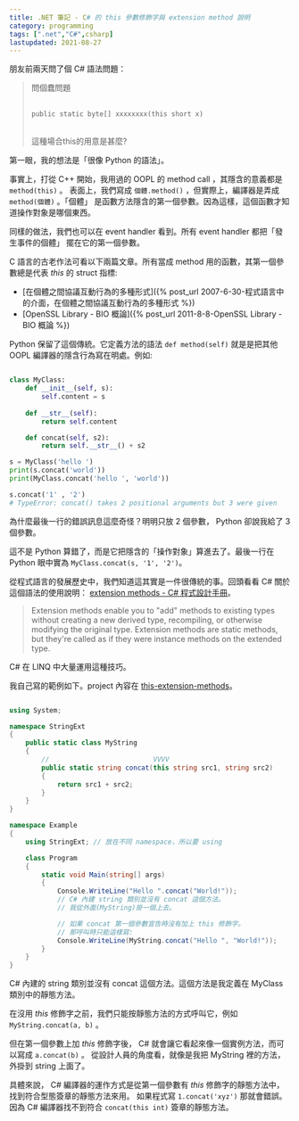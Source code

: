 ```yaml
---
title: .NET 筆記 - C# 的 this 參數修飾字與 extension method 說明
category: programming
tags: [".net","C#",csharp]
lastupdated: 2021-08-27
---
```


朋友前兩天問了個 C# 語法問題：

<blockquote>
問個蠢問題<br/><br/>

`public static byte[] xxxxxxxx(this short x)`<br/><br/>

這種場合this的用意是甚麼?
</blockquote>

第一眼，我的想法是「很像 Python 的語法」。

事實上，打從 C++ 開始，我用過的 OOPL 的 method call ，其隱含的意義都是 `method(this)` 。
表面上，我們寫成 `個體.method()` ，但實際上，編譯器是弄成 `method(個體)` 。「個體」 是函數方法隱含的第一個參數。因為這樣，這個函數才知道操作對象是哪個東西。

<!--more-->

同樣的做法，我們也可以在 event handler 看到。所有 event handler 都把「發生事件的個體」 擺在它的第一個參數。

C 語言的古老作法可看以下兩篇文章。所有當成 method 用的函數，其第一個參數總是代表 *this* 的 struct 指標:

* [在個體之間協議互動行為的多種形式]({% post_url 2007-6-30-程式語言中的介面，在個體之間協議互動行為的多種形式 %})
* [OpenSSL Library - BIO 概論]({% post_url 2011-8-8-OpenSSL Library - BIO 概論 %})

Python 保留了這個傳統。它定義方法的語法 `def method(self)` 就是是把其他 OOPL 編譯器的隱含行為寫在明處。例如:

```python

class MyClass:
    def __init__(self, s):
        self.content = s
    
    def __str__(self):
        return self.content

    def concat(self, s2):
        return self.__str__() + s2

s = MyClass('hello ')
print(s.concat('world'))
print(MyClass.concat('hello ', 'world'))

s.concat('1' , '2')
# TypeError: concat() takes 2 positional arguments but 3 were given

```

為什麼最後一行的錯誤訊息這麼奇怪？明明只放 2 個參數， Python 卻說我給了 3 個參數。

這不是 Python 算錯了，而是它把隱含的「操作對象」算進去了。最後一行在 Python 眼中實為 `MyClass.concat(s, '1', '2')`。

從程式語言的發展歷史中，我們知道這其實是一件很傳統的事。回頭看看 C# 關於這個語法的使用說明： [extension methods - C# 程式設計手冊](https://docs.microsoft.com/zh-tw/dotnet/csharp/programming-guide/classes-and-structs/extension-methods)。

<blockquote>
Extension methods enable you to "add" methods to existing types without creating a new derived type, recompiling, or otherwise modifying the original type. Extension methods are static methods, but they're called as if they were instance methods on the extended type.
</blockquote>

C# 在 LINQ 中大量運用這種技巧。

我自己寫的範例如下。project 內容在 [this-extension-methods](https://github.com/shirock/rocksources/tree/master/dotnet-core-example/this-extension-methods)。

```csharp

using System;

namespace StringExt
{
    public static class MyString
    {
        //                          VVVV
        public static string concat(this string src1, string src2)
        {
            return src1 + src2;
        }
    }
}

namespace Example
{
    using StringExt; // 放在不同 namespace，所以要 using

    class Program
    {
        static void Main(string[] args)
        {
            Console.WriteLine("Hello ".concat("World!"));
            // C# 內建 string 類別並沒有 concat 這個方法。
            // 我從外面(MyString)掛一個上去。

            // 如果 concat 第一個參數宣告時沒有加上 this 修飾字。
            // 那呼叫時只能這樣寫:
            Console.WriteLine(MyString.concat("Hello ", "World!"));
        }
    }
}

```

C# 內建的 string 類別並沒有 concat 這個方法。這個方法是我定義在 MyClass 類別中的靜態方法。

在沒用 *this* 修飾字之前，我們只能按靜態方法的方式呼叫它，例如 `MyString.concat(a, b)` 。

但在第一個參數上加 *this* 修飾字後， C# 就會讓它看起來像一個實例方法，而可以寫成 `a.concat(b)` 。
從設計人員的角度看，就像是我把 MyString 裡的方法，外掛到 string 上面了。

具體來說， C# 編譯器的運作方式是從第一個參數有 *this* 修飾字的靜態方法中，找到符合型態簽章的靜態方法來用。
如果程式寫 `1.concat('xyz')` 那就會錯誤。因為 C# 編譯器找不到符合 `concat(this int)` 簽章的靜態方法。
